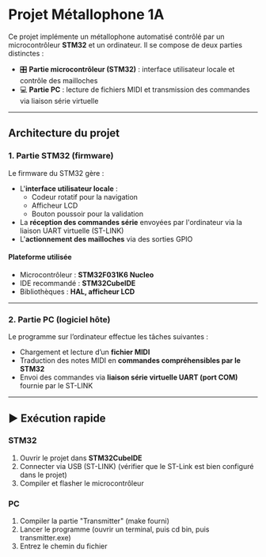 # Projet Métallophone 1A

Ce projet implémente un métallophone automatisé contrôlé par un microcontrôleur **STM32** et un ordinateur. Il se compose de deux parties distinctes :

- 🎛️ **Partie microcontrôleur (STM32)** : interface utilisateur locale et contrôle des mailloches
- 💻 **Partie PC** : lecture de fichiers MIDI et transmission des commandes via liaison série virtuelle

---

## Architecture du projet

### 1. Partie STM32 (firmware)

Le firmware du STM32 gère :

- L'**interface utilisateur locale** :
  - Codeur rotatif pour la navigation
  - Afficheur LCD
  - Bouton poussoir pour la validation
- La **réception des commandes série** envoyées par l'ordinateur via la liaison UART virtuelle (ST-LINK)
- L'**actionnement des mailloches** via des sorties GPIO

#### Plateforme utilisée
- Microcontrôleur : **STM32F031K6 Nucleo**
- IDE recommandé : **STM32CubeIDE**
- Bibliothèques : **HAL, afficheur LCD**

---

### 2. Partie PC (logiciel hôte)

Le programme sur l’ordinateur effectue les tâches suivantes :

- Chargement et lecture d’un **fichier MIDI**
- Traduction des notes MIDI en **commandes compréhensibles par le STM32**
- Envoi des commandes via **liaison série virtuelle UART (port COM)** fournie par le ST-LINK

---

## ▶️ Exécution rapide

### STM32
1. Ouvrir le projet dans **STM32CubeIDE**
2. Connecter via USB (ST-LINK) (vérifier que le ST-Link est bien configuré dans le projet)
3. Compiler et flasher le microcontrôleur

### PC
1. Compiler la partie "Transmitter" (make fourni)
2. Lancer le programme (ouvrir un terminal, puis cd bin, puis transmitter.exe)
3. Entrez le chemin du fichier
